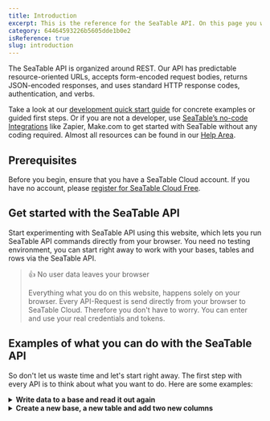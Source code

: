 ```yaml
---
title: Introduction
excerpt: This is the reference for the SeaTable API. On this page you will find everything you need to use the SeaTable API.
category: 64464593226b5605dde1b0e2
isReference: true
slug: introduction
---
```


<style>
.markdown-body {
	--markdown-title-marginTop: 2em;
}
</style>

The SeaTable API is organized around REST. Our API has predictable resource-oriented URLs, accepts form-encoded request bodies, returns JSON-encoded responses, and uses standard HTTP response codes, authentication, and verbs.

Take a look at our [development quick start guide](https://seatable.io/docs/) for concrete examples or guided first steps. Or if you are not a developer, use [SeaTable’s no-code Integrations](https://seatable.io/integration/) like Zapier, Make.com to get started with SeaTable without any coding required. Almost all resources can be found in our [Help Area](https://seatable.io/docs/).

## Prerequisites

Before you begin, ensure that you have a SeaTable Cloud account. If you have no account, please [register for SeaTable Cloud Free](https://seatable.io/registierung/?lang=auto).

## Get started with the SeaTable API

Start experimenting with SeaTable API using this website, which lets you run SeaTable API commands directly from your browser. You need no testing environment, you can start right away to work with your bases, tables and rows via the SeaTable API.

> 👍 No user data leaves your browser
>
> Everything what you do on this website, happens solely on your browser. Every API-Request is send directly from your browser to SeaTable Cloud. Therefore you don't have to worry. You can enter and use your real credentials and tokens.

<!-- ## SeaTable API within 30 seconds

[SeaTable API within 30 seconds](https://youtu.be/aUcd1BzbaiA "@embed") -->

## Examples of what you can do with the SeaTable API

So don't let us waste time and let's start right away. The first step with every API is to think about what you want to do. Here are some examples:

<details>
  <summary><strong>Write data to a base and read it out again</strong></summary><hr>

**Step 1: Create an API-Token**

The first step is to create an `API-Token` with write permission for one of your bases at SeaTable Cloud. If you don't know how to do this, check this [help article](https://seatable.io/docs/seatable-api/erzeugen-eines-api-tokens/?lang=auto). You only have to do this once! The `API-Token` keeps valid forever for this one base. Of course you can generate as many `API-Tokens` as you want. You can even use the API to [generate additional API-Tokens](/reference/create-api-token).

An API-Token might look like this: `1de50f1a57143bfe72873cbbd28ecb4de9eb3c61`

**Step 2: Generate Base-Token**

Next you need the API-Token to [generate a Base-Token](/reference/get-base-token-with-api-token). The `Base-Token` is only valid for three days and exactly for the one base for which you created the API-Token. If you want to interact with your base more frequently via API, you need to repeat this step. You need the `Base-Token` to authenticate all the following API requests. 

The result of the *Get Base-Token with API-Token* request might look like this. Write down all values, you will need them in the following. The `access_token`, this long string of characters, is what we will call a `Base-Token` in all future requests. The `dtable_uuid` is equivalent to `base_uuid`.
```json Example response with the Base-Token (access_token) and base_uuid (dtable_uuid)
{
  "app_name": "my first api token",
  "access_token": "eyJ0eXAiOiJKV1QiLCJhbGciOiJIUzI1NiJ9.eyJleHAiOjE2ODA0NDcxMTQsamX0YWJsVZ80dWlkIjoiZmJlMTZkNzMtYjI4Zi00YWY4LWIzOWQtZDc4YzU3YTg4YjkwIiwidXNlcm5hbWUiOiIiLCJwZXJtaXNzaW9uIjoicnciLCJhcHBfbmFtZSI6InRlc3QifQ.huQz07WOQUvaJNy2bTR2iRm0-oATjaMGPAAIYtpkZjU",
  "dtable_uuid": "fb3f1d72-b28f-3af8-a29d-d78c57a88b90",
  "dtable_server": "https://cloud.seatable.io/dtable-server/",
  "dtable_socket": "https://cloud.seatable.io/",
  "dtable_db": "https://cloud.seatable.io/dtable-db/",
  "workspace_id": 234,
  "dtable_name": "My Base"
}
```

**Step 3: Get to know the structure of your base**

Equipped with the `Base-Token` we can start to display the current structure of the base. Use the [Get Metadata](/reference/get-metadata) request and pass the `Base-Token` and the `base_uuid` as parameters. The result will be a very long *metadata* object which contains all *tables* with all their *columns* and *views*. The *metadata* does not contain any data, it contains only the structure of your base. 

Use the small arrows in the response box to fold the elements to get an overview of the complete object. The result might look like this:
```json Example of the metadata object
{
  "metadata": {
    "tables": [
      {
        "_id": "0000",
        "name": "Table1",
        "columns": [{
            "name": "First name",
            ..
        },
        {
            "name": "Last name",
            ..
        }],
        "views": [..]
      }
    ],
    "version": 482,
    "format_version": 7,
    "settings": {..}
  }
}
```

Note down the name of the tables and the name of the columns. You will need these values to write a new row to this table.

**Step 4: Write some data to your base**

The request to [Add a row](/reference/add-row) to a base, requires the following information. You have to know ...
- the `Base-Token` for authentication -> ok
- the `base_uuid` to identify the base -> no problem
- the `table_name` -> you should know this from the last request
- and you have to define the row object, meaning that you have to tell the API what values you want to write to the table.

At first it looks difficult to define the row object, but in fact it is quite easy. The row object consists of key:value pairs. The key is the name of the column and the value is that what you want to write to the base. So if you want to create a line with **John Doe**, then the row object looks like this:
```
{
    "First Name": "John",
    "Last name": "Doe",
}
```
Easy, right? This documentation helps you to create the API request just by filling out all the input fields. The code that is generated in the right black box, is the API request that you can execute either via this page or with any programming language.

**Step 5: Get all rows of your base**

Also this last step is quite easy. Use the [List rows](/reference/list-rows) request and fill all mandatory input fields. Leave all optional fields blank and hit the **Try It!** button. You should see your previously created line with John Doe now in the result list.

Congratulations! You wrote your first row to a table in a base in SeaTable via the API and then retrieved it.

<hr></details>

<details>
  <summary><strong>Create a new base, a new table and add two new columns</strong></summary><hr>

**Step 1: Generate an Account-Token**

SeaTable requires a different authentication depending on whether you want to do something inside a base or outside. To create a Base, we need an account token, which we can generate with our credentials. Therefore you have to use the [Get Account-Token with Username and Password](/reference/get-account-token). Fill in your username and password and hit **Try It!**. The result will be your `Account-Token` which might look like this:
```json
{
  "token": "25285a3da6fff1f7a6f9c9abc8da12dcd2bd4470"
}
```

**Step 2: Find out the workspace id**

To generate a base inside SeaTable you have to tell SeaTable where the base should be created. It could be in the area of `My bases` or it could be in one of your groups. To define the target where you want to create a base you have to provide the `workspace id`. The easiest way to determine the workspace id of a group or `My bases` is to open a base of that area in the browser and look at the URL. This [help article](https://seatable.io/docs/arbeiten-mit-gruppen/workspace-id-einer-gruppe-ermitteln/?lang=auto) explains this in more details. Open the base and write down the workspace id.

**Step 3: Create the base**

...

<hr></details>
<!-- 
<details>
  <summary><strong>Upload a file to a file column</strong></summary><hr>
<hr></details>
<details>
  <summary><strong>Get more information about your team (as team admin)</strong></summary><hr>
<hr></details>
<details>
  <summary><strong>Create a new user and enforce 2FA for this user</strong></summary><hr>
<hr></details>
-->


<!-- 
| What you want to achieve | What you should do |
| :- | :- |
| Read some data from a base | 1. `Create an API-Token` with read-only permission for one of your bases at SeaTable Cloud. You only have to do this once! The `API-token` keeps valid forever.<br/>2. Use this `API-Token` and [generate a Base-Token](/reference/get-base-token-with-api-token).<br/>3. Use the `Base-Token` and [read the data from your base](/reference/list-rows). |
| Write some data to your base | 1. Create an `API-Token` with write permission for one of your bases at SeaTable Cloud. You only have to do this once! The `API-token` keeps valid forever.<br/>2. Use this `API-Token` and [generate a Base-Token](/reference/get-base-token-with-api-token).<br/>- Use the `Base-Token` and [add a new row](/reference/add-row) to your base. |
| Get more info about your team | 1. [Create an Account-Token](/reference/get-account-token) from your username and password. You only have to do this once! The `Account-Token` keeps valid forever.<br/>2. Use this `Account-Token` and call the [Get Team Info](/reference/get-team-info) request. |   
-->